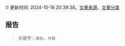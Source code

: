 :alarm_clock: 更新时间: 2024-10-18 20:39:38。[文章来源](/README.md)、[文章分类](/TAGS.md)

## 报告


> 关键字：`报告`、`月报`



